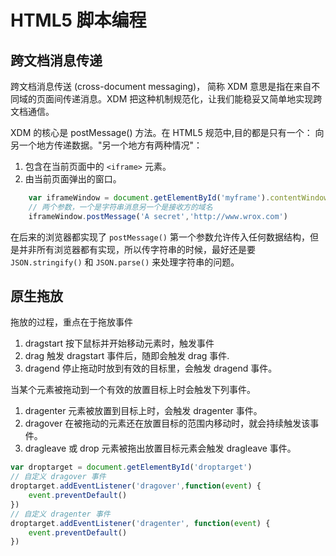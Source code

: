 # HTML5 脚本编程
## 跨文档消息传递

跨文档消息传送 (cross-document messaging)， 简称 XDM 意思是指在来自不同域的页面间传递消息。XDM 把这种机制规范化，让我们能稳妥又简单地实现跨文档通信。

XDM 的核心是 postMessage() 方法。在 HTML5 规范中,目的都是只有一个： 向另一个地方传递数据。"另一个地方有两种情况"：

1. 包含在当前页面中的 `<iframe>` 元素。
2. 由当前页面弹出的窗口。

```javascript
    var iframeWindow = document.getElementById('myframe').contentWindow
    // 两个参数，一个是字符串消息另一个是接收方的域名
    iframeWindow.postMessage('A secret','http://www.wrox.com')
```

在后来的浏览器都实现了 `postMessage()` 第一个参数允许传入任何数据结构，但是并非所有浏览器都有实现，所以传字符串的时候，最好还是要 `JSON.stringify()` 和 `JSON.parse()` 来处理字符串的问题。

## 原生拖放

拖放的过程，重点在于拖放事件

1. dragstart 按下鼠标并开始移动元素时，触发事件
1. drag 触发 dragstart 事件后，随即会触发 drag 事件.
1. dragend 停止拖动时放到有效的目标里，会触发 dragend 事件。

当某个元素被拖动到一个有效的放置目标上时会触发下列事件。

1. dragenter 元素被放置到目标上时，会触发 dragenter 事件。
1. dragover 在被拖动的元素还在放置目标的范围内移动时，就会持续触发该事件。
1. dragleave 或 drop 元素被拖出放置目标元素会触发 dragleave 事件。

```javascript
var droptarget = document.getElementById('droptarget')
// 自定义 dragover 事件
droptarget.addEventListener('dragover',function(event) {
    event.preventDefault()
})
// 自定义 dragenter 事件
droptarget.addEventListener('dragenter', function(event) {
    event.preventDefault()
})
```